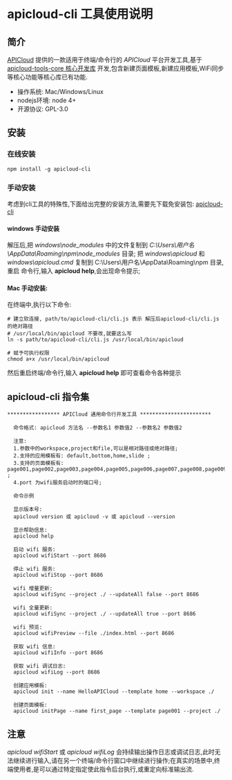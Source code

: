 # apicloud-cli 工具使用说明

## 简介

[APICloud](http://www.apicloud.com/) 提供的一款适用于终端/命令行的 *APICloud* 平台开发工具,基于 [apicloud-tools-core 核心开发库](https://www.npmjs.com/package/apicloud-tools-core) 开发,包含新建页面模板,新建应用模板,WiFi同步等核心功能等核心库已有功能.

* 操作系统: Mac/Windows/Linux
* nodejs环境: node 4+
* 开源协议: GPL-3.0

## 安装

### 在线安装

```shell
npm install -g apicloud-cli
```

### 手动安装

考虑到cli工具的特殊性,下面给出完整的安装方法,需要先下载免安装包: [apicloud-cli](http://7y2xqk.com1.z0.glb.clouddn.com/apicloud/6ced29bbac804c3910064c3a38e844fe.zip)

#### windows 手动安装

解压后,把 *windows\node_modules* 中的文件复制到
*C:\Users\用户名\AppData\Roaming\npm\node_modules* 目录;
把 *windows\apicloud* 和 *windows\apicloud.cmd* 复制到
C:\Users\用户名\AppData\Roaming\npm 目录,
重启 命令行,输入 **apicloud help**,会出现命令提示;


#### Mac 手动安装:

在终端中,执行以下命令:

```shell
# 建立软连接, path/to/apicloud-cli/cli.js 表示 解压后apicloud-cli/cli.js 的绝对路径
# /usr/local/bin/apicloud 不要改,就要这么写
ln -s path/to/apicloud-cli/cli.js /usr/local/bin/apicloud

# 赋予可执行权限
chmod a+x /usr/local/bin/apicloud
```

然后重启终端/命令行,输入 **apicloud help** 即可查看命令各种提示

## apicloud-cli 指令集

```
***************** APICloud 通用命令行开发工具 ***********************

  命令格式: apicloud 方法名 --参数名1 参数值2 --参数名2 参数值2

  注意:
  1.参数中的workspace,project和file,可以是相对路径或绝对路径;
  2.支持的应用模板有: default,bottom,home,slide ;
  3.支持的页面模板有: page001,page002,page003,page004,page005,page006,page007,page008,page009,page010,page011,page012,page013,page014,page015,page016,page017,page018,page019,page020,page021,page022,page023,page024,page025,page026 ;
  4.port 为wifi服务启动时的端口号;

  命令示例

  显示版本号:
  apicloud version 或 apicloud -v 或 apicloud --version

  显示帮助信息:
  apicloud help

  启动 wifi 服务:
  apicloud wifiStart --port 8686

  停止 wifi 服务:
  apicloud wifiStop --port 8686

  wifi 增量更新:
  apicloud wifiSync --project ./ --updateAll false --port 8686

  wifi 全量更新:
  apicloud wifiSync --project ./ --updateAll true --port 8686

  wifi 预览:
  apicloud wifiPreview --file ./index.html --port 8686

  获取 wifi 信息:
  apicloud wifiInfo --port 8686

  获取 wifi 调试日志:
  apicloud wifiLog --port 8686

  创建应用模板:
  apicloud init --name HelloAPICloud --template home --workspace ./

  创建页面模板:
  apicloud initPage --name first_page --template page001 --project ./
```

## 注意

*apicloud wifiStart* 或 *apicloud wifiLog* 会持续输出操作日志或调试日志,此时无法继续进行输入,请在另一个终端/命令行窗口中继续进行操作;在真实的场景中,终端使用者,是可以通过特定指定使此指令后台执行,或重定向标准输出流.
